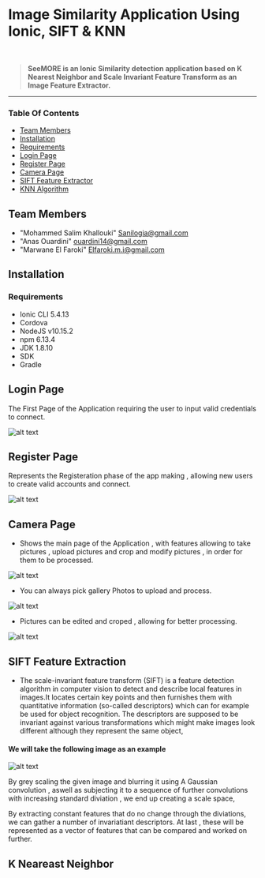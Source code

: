 # Image Similarity Application Using Ionic, SIFT & KNN
<br />
<blockquote>
  <b>SeeMORE is an Ionic Similarity detection application based on K Nearest Neighbor and Scale Invariant Feature Transform as an Image Feature Extractor.</b>
</blockquote>
<hr>

### Table Of Contents
* [Team Members](#Team-Members)
* [Installation](#Installation)
* [Requirements](#Requirements)
* [Login Page](#Login-Page)
* [Register Page](#Register-Page)
* [Camera Page](#Camera-Page)
* [SIFT Feature Extractor](#SIFT-Feature-Extraction)
* [KNN Algorithm](#K-Nearest-Neighbor-Page)

## Team Members

* "Mohammed Salim Khallouki" Sanilogia@gmail.com
* "Anas Ouardini"            ouardini14@gmail.com
* "Marwane El Faroki"        Elfaroki.m.i@gmail.com

## Installation 

### Requirements

* Ionic CLI 5.4.13 
* Cordova 
* NodeJS v10.15.2
* npm 6.13.4
* JDK 1.8.10
* SDK
* Gradle

## Login Page
The First Page of the Application requiring the user to input valid credentials to connect.

![alt text](https://i.imgur.com/0MJFTAu.jpg)

## Register Page
Represents the Registeration phase of the app making , allowing new users to create valid accounts and connect.

![alt text](https://i.imgur.com/VOsGHhN.jpg)

## Camera Page
* Shows the main page of the Application , with features allowing to take pictures , upload pictures and crop and modify pictures , in order for them to be processed.

![alt text](https://i.imgur.com/2ifAHpZ.jpg)

* You can always pick gallery Photos to upload and process.

![alt text](https://i.imgur.com/pneMmOf.jpg)

* Pictures can be edited and croped , allowing for better processing.

![alt text](https://i.imgur.com/4LwMs2s.jpg)

## SIFT Feature Extraction

* The scale-invariant feature transform (SIFT) is a feature detection algorithm in computer vision to detect and describe local features in images.It locates certain key points and then furnishes them with quantitative information (so-called descriptors) which can for example be used for object recognition. The descriptors are supposed to be invariant against various transformations which might make images look different although they represent the same object, 
#### We will take the following image as an example
![alt text](https://i.imgur.com/AChs2aC.jpg)

By grey scaling the given image and blurring it using A Gaussian convolution , aswell as subjecting it to a sequence of further convolutions with increasing standard diviation , we end up creating a scale space, 


By extracting constant features that do no change through the diviations, we can gather a number of invariatiant descriptors.
At last , these will be represented as a vector of features that can be compared and worked on further.

## K Neareast Neighbor
